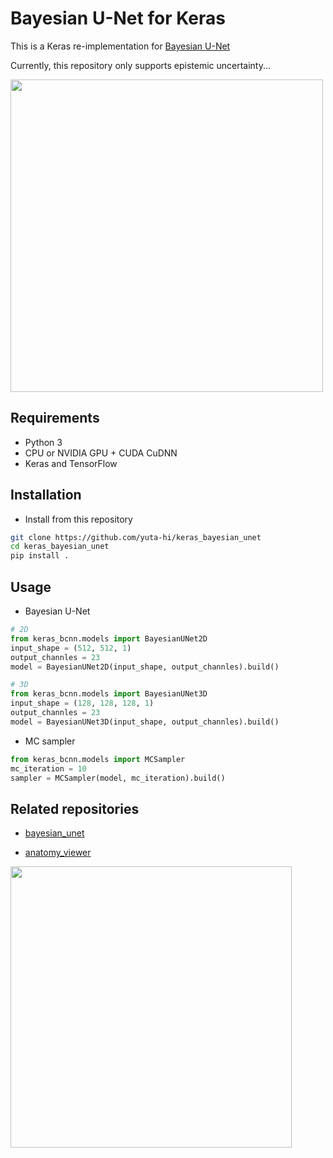 # Bayesian U-Net for Keras

This is a Keras re-implementation for [Bayesian U-Net](https://github.com/yuta-hi/bayesian_unet)

Currently, this repository only supports epistemic uncertainty...

<img src='https://github.com/yuta-hi/bayesian_unet/blob/master/figs/bayesian_unet.gif' width='500px'>

## Requirements
- Python 3
- CPU or NVIDIA GPU + CUDA CuDNN
- Keras and TensorFlow

## Installation
- Install from this repository
```bash
git clone https://github.com/yuta-hi/keras_bayesian_unet
cd keras_bayesian_unet
pip install .
```

## Usage
- Bayesian U-Net
```python
# 2D
from keras_bcnn.models import BayesianUNet2D
input_shape = (512, 512, 1)
output_channles = 23
model = BayesianUNet2D(input_shape, output_channles).build()

# 3D
from keras_bcnn.models import BayesianUNet3D
input_shape = (128, 128, 128, 1)
output_channles = 23
model = BayesianUNet3D(input_shape, output_channles).build()
```

- MC sampler
```python
from keras_bcnn.models import MCSampler
mc_iteration = 10
sampler = MCSampler(model, mc_iteration).build()
```

## Related repositories
- [bayesian_unet](https://github.com/yuta-hi/bayesian_unet)

- [anatomy_viewer](https://github.com/yuta-hi/anatomy-viewer)
<img src='https://github.com/yuta-hi/anatomy-viewer/blob/master/figs/demo.gif' width='450px'>
